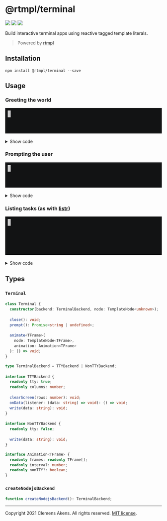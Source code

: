 # @rtmpl/terminal

[![][ci-badge]][ci-link] [![][version-badge]][version-link]
[![][license-badge]][license-link]

[ci-badge]: https://github.com/clebert/rtmpl-terminal/workflows/CI/badge.svg
[ci-link]: https://github.com/clebert/rtmpl-terminal
[version-badge]: https://badgen.net/npm/v/@rtmpl/terminal
[version-link]: https://www.npmjs.com/package/@rtmpl/terminal
[license-badge]: https://badgen.net/npm/license/@rtmpl/terminal
[license-link]: https://github.com/clebert/rtmpl-terminal/blob/master/LICENSE.md

Build interactive terminal apps using reactive tagged template literals.

> Powered by [rtmpl](https://github.com/clebert/rtmpl)

## Installation

```
npm install @rtmpl/terminal --save
```

## Usage

### Greeting the world

![](./hello.gif)

<details>
  <summary>Show code</summary>

```js
import {Terminal, createNodejsBackend} from '@rtmpl/terminal';
import {TemplateNode} from 'rtmpl';
```

```js
const placeholderNode = TemplateNode.create``;
const salutationNode = TemplateNode.create`${placeholderNode}`;
const subjectNode = TemplateNode.create`${placeholderNode}`;

const terminal = new Terminal(
  createNodejsBackend(),
  TemplateNode.create`${salutationNode}, ${subjectNode}!\n`
);

terminal.animate(placeholderNode, {
  frames: ['∙∙∙∙∙', '●∙∙∙∙', '∙●∙∙∙', '∙∙●∙∙', '∙∙∙●∙', '∙∙∙∙●', '∙∙∙∙∙'],
  interval: 125,
});

setTimeout(() => salutationNode.update`Hello`, 875);
setTimeout(() => subjectNode.update`World`, 875 * 2);
setTimeout(() => terminal.close(), 875 * 2);
```

</details>

### Prompting the user

![](./prompt.gif)

<details>
  <summary>Show code</summary>

```js
import {Terminal, createNodejsBackend} from '@rtmpl/terminal';
import {fingerDance} from 'cli-spinners';
import {TemplateNode} from 'rtmpl';
```

```js
const spinnerNode = TemplateNode.create``;
const usernameNode = TemplateNode.create`Please enter your name ${spinnerNode}\n`;
const terminal = new Terminal(createNodejsBackend(), usernameNode);

terminal.animate(spinnerNode, fingerDance);

terminal
  .prompt()
  .then((username) => usernameNode.update`Hello, ${username || 'stranger'}!\n`)
  .finally(() => terminal.close());
```

</details>

### Listing tasks (as with [listr](https://github.com/SamVerschueren/listr))

![](./listr.gif)

<details>
  <summary>Show code</summary>

```js
import {Terminal, createNodejsBackend} from '@rtmpl/terminal';
import {green, red, yellow} from 'chalk';
import {star2} from 'cli-spinners';
import {TemplateNode, TemplateNodeList} from 'rtmpl';
```

```js
const taskNodeList = new TemplateNodeList({separator: '\n'});

const terminal = new Terminal(
  createNodejsBackend(),
  TemplateNode.create`${taskNodeList.node}\n`
);

Promise.allSettled([
  doSomeTask('foo', 2000),
  doSomeTask('bar', 3000),
  doSomeTask('baz', 1000),
]).finally(() => terminal.close());
```

```js
async function doSomeTask(title, duration) {
  const spinnerNode = TemplateNode.create``;

  terminal.animate(spinnerNode, {
    ...star2,
    frames: star2.frames.map((frame) => yellow(frame)),
  });

  const node = taskNodeList.add`  ${spinnerNode} ${title}`;

  const promise = new Promise((resolve, reject) => {
    setTimeout(() => (title === 'bar' ? reject() : resolve()), duration);
  });

  promise
    .then(() => node.update`  ${green('✔')} ${title}`)
    .catch(() => node.update`  ${red('✖')} ${title}`);

  return promise;
}
```

</details>

## Types

### `Terminal`

```ts
class Terminal {
  constructor(backend: TerminalBackend, node: TemplateNode<unknown>);

  close(): void;
  prompt(): Promise<string | undefined>;

  animate<TFrame>(
    node: TemplateNode<TFrame>,
    animation: Animation<TFrame>
  ): () => void;
}
```

```ts
type TerminalBackend = TTYBackend | NonTTYBackend;

interface TTYBackend {
  readonly tty: true;
  readonly columns: number;

  clearScreen(rows: number): void;
  onData(listener: (data: string) => void): () => void;
  write(data: string): void;
}

interface NonTTYBackend {
  readonly tty: false;

  write(data: string): void;
}
```

```ts
interface Animation<TFrame> {
  readonly frames: readonly TFrame[];
  readonly interval: number;
  readonly nonTTY?: boolean;
}
```

### `createNodejsBackend`

```ts
function createNodejsBackend(): TerminalBackend;
```

---

Copyright 2021 Clemens Akens. All rights reserved.
[MIT license](https://github.com/clebert/rtmpl-terminal/blob/master/LICENSE.md).
